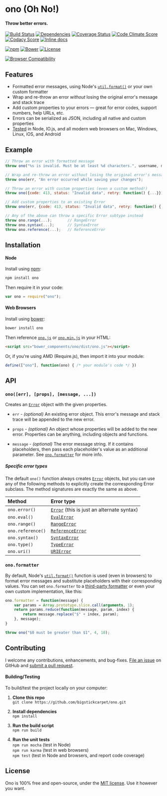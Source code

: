 ono (Oh No!)
============================
#### Throw better errors.

[![Build Status](https://api.travis-ci.org/BigstickCarpet/ono.svg)](https://travis-ci.org/BigstickCarpet/ono)
[![Dependencies](https://david-dm.org/BigstickCarpet/ono.svg)](https://david-dm.org/BigstickCarpet/ono)
[![Coverage Status](https://coveralls.io/repos/BigstickCarpet/ono/badge.svg?branch=master&service=github)](https://coveralls.io/r/BigstickCarpet/ono)
[![Code Climate Score](https://codeclimate.com/github/BigstickCarpet/ono/badges/gpa.svg)](https://codeclimate.com/github/BigstickCarpet/ono)
[![Codacy Score](https://www.codacy.com/project/badge/5385a27383174c3089145ec626ffb25b)](https://www.codacy.com/public/jamesmessinger/ono)
[![Inline docs](http://inch-ci.org/github/BigstickCarpet/ono.svg?branch=master&style=shields)](http://inch-ci.org/github/BigstickCarpet/ono)

[![npm](http://img.shields.io/npm/v/ono.svg)](https://www.npmjs.com/package/ono)
[![Bower](http://img.shields.io/bower/v/ono.svg)](#bower)
[![License](https://img.shields.io/npm/l/ono.svg)](LICENSE)

[![Browser Compatibility](https://saucelabs.com/browser-matrix/bigstickcarpet-ono.svg)](https://saucelabs.com/u/bigstickcarpet-ono)

Features
--------------------------
* Formatted error messages, using Node's [`util.format()`](https://nodejs.org/api/util.html#util_util_format_format) or your own custom formatter
* Wrap and re-throw an error _without_ losing the original error's message and stack trace
* Add custom properties to your errors &mdash; great for error codes, support numbers, help URLs, etc.
* Errors can be serialized as JSON, including all native and custom properties
* [Tested](http://bigstickcarpet.github.io/ono/tests/index.html) in Node, IO.js, and all modern web browsers on Mac, Windows, Linux, iOS, and Android


Example
--------------------------

```javascript
// Throw an error with formatted message
throw ono("%s is invalid. Must be at least %d characters.", username, minLength);

// Wrap and re-throw an error without losing the original error's message and stack
throw ono(err, "An error occurred while saving your changes");

// Throw an error with custom properties (even a custom method!)
throw ono({code: 413, status: "Invalid data", retry: function() {...}});

// Add custom properties to an existing Error
throw ono(err, {code: 413, status: "Invalid data", retry: function() {...}})

// Any of the above can throw a specific Error subtype instead
throw ono.range(...);       // RangeError
throw ono.syntax(...);      // SyntaxError
throw ono.reference(...);   // ReferenceError
```


Installation
--------------------------
#### Node
Install using [npm](https://docs.npmjs.com/getting-started/what-is-npm):

```bash
npm install ono
```

Then require it in your code:

```javascript
var ono = require("ono");
```

#### Web Browsers
Install using [bower](http://bower.io/):

```bash
bower install ono
```

Then reference [`ono.js`](dist/ono.js) or [`ono.min.js`](dist/ono.min.js) in your HTML:

```html
<script src="bower_components/ono/dist/ono.js"></script>
```

Or, if you're using AMD (Require.js), then import it into your module:

```javascript
define(["ono"], function(ono) { /* your module's code */ })
```


API
--------------------------
### `ono([err], [props], [message, ...])`
Creates an [`Error`](https://developer.mozilla.org/en-US/docs/Web/JavaScript/Reference/Global_Objects/Error) object with the given properties.

* `err` - _(optional)_ An existing error object. This error's message and stack trace will be appended to the new error.

* `props` - _(optional)_ An object whose properties will be added to the new error. Properties can be anything, including objects and functions.

* `message` - _(optional)_ The error message string. If it contains placeholders, then pass each placeholder's value as an additional parameter.  See [`ono.formatter`](#onoformatter) for more info.

##### Specific error types
The default `ono()` function always creates [`Error`](https://developer.mozilla.org/en-US/docs/Web/JavaScript/Reference/Global_Objects/Error) objects, but you can use any of the following methods to explicitly create the corresponding Error subclass.  The method signatures are exactly the same as above.

Method            | Error type
:-----------------|:-------------------
`ono.error()`     |[`Error`](https://developer.mozilla.org/en-US/docs/Web/JavaScript/Reference/Global_Objects/Error) (this is just an alternate syntax)
`ono.eval()`      |[`EvalError`](https://developer.mozilla.org/en-US/docs/Web/JavaScript/Reference/Global_Objects/EvalError)
`ono.range()`     |[`RangeError`](https://developer.mozilla.org/en-US/docs/Web/JavaScript/Reference/Global_Objects/RangeError)
`ono.reference()` |[`ReferenceError`](https://developer.mozilla.org/en-US/docs/Web/JavaScript/Reference/Global_Objects/ReferenceError)
`ono.syntax()`    |[`SyntaxError`](https://developer.mozilla.org/en-US/docs/Web/JavaScript/Reference/Global_Objects/SyntaxError)
`ono.type()`      |[`TypeError`](https://developer.mozilla.org/en-US/docs/Web/JavaScript/Reference/Global_Objects/TypeError)
`ono.uri()`       |[`URIError`](https://developer.mozilla.org/en-US/docs/Web/JavaScript/Reference/Global_Objects/URIError)

### `ono.formatter`
By default, Node's [`util.format()`](https://nodejs.org/api/util.html#util_util_format_format) function is used (even in browsers) to format error messages and substitute placeholders with their corresponding values. You can set `ono.formatter` to a [third-party formatter](https://www.npmjs.com/package/format) or even your own custom implementation, like this:

```javascript
ono.formatter = function(message) {
    var params = Array.prototype.slice.call(arguments, 1);
    return params.reduce(function(message, param, index) {
        return message.replace("$" + index, param);
    }, message);
}

throw ono("$0 must be greater than $1", 4, 10);
```


Contributing
--------------------------
I welcome any contributions, enhancements, and bug-fixes.  [File an issue](https://github.com/BigstickCarpet/ono/issues) on GitHub and [submit a pull request](https://github.com/BigstickCarpet/ono/pulls).

#### Building/Testing
To build/test the project locally on your computer:

1. __Clone this repo__<br>
`git clone https://github.com/bigstickcarpet/ono.git`

2. __Install dependencies__<br>
`npm install`

3. __Run the build script__<br>
`npm run build`

4. __Run the unit tests__<br>
`npm run mocha` (test in Node)<br>
`npm run karma` (test in web browsers)<br>
`npm test` (test in Node and browsers, and report code coverage)


License
--------------------------
Ono is 100% free and open-source, under the [MIT license](LICENSE). Use it however you want.


